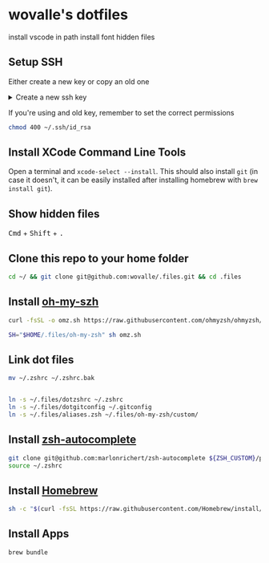 # wovalle's dotfiles 
 install vscode in path
 install font
 hidden files

## Setup SSH
Either create a new key or copy an old one
<details>
  <summary>Create a new ssh key</summary>

```bash
ssh-keygen -t rsa -b 4096 -C "<email@domain.tld>"
eval "$(ssh-agent -s)"
ssh-add ~/.ssh/id_rsa
```
* Save that ssh key in [Github](https://github.com/settings/keys) and [Bitbucket](https://bitbucket.org/account/user/willyovalle/ssh-keys/)

```bash
sudo apt-get install xclip
cat ~/.ssh/id_rsa.pub | xclip -sel clip
```
</details>

If you're using and old key, remember to set the correct permissions
```bash
chmod 400 ~/.ssh/id_rsa
```

## Install XCode Command Line Tools
Open a terminal and `xcode-select --install`. This should also install `git` (in case it doesn't, it can be easily installed after installing homebrew with `brew install git`).

## Show hidden files
 
<kbd>Cmd</kbd> + <kbd>Shift</kbd> + <kbd>.</kbd>


## Clone this repo to your home folder
```bash
cd ~/ && git clone git@github.com:wovalle/.files.git && cd .files
```

## Install [oh-my-szh](https://github.com/ohmyzsh/ohmyzsh)
```bash
curl -fsSL -o omz.sh https://raw.githubusercontent.com/ohmyzsh/ohmyzsh/master/tools/install.sh

SH="$HOME/.files/oh-my-zsh" sh omz.sh
```
## Link dot files
```bash
mv ~/.zshrc ~/.zshrc.bak


ln -s ~/.files/dotzshrc ~/.zshrc
ln -s ~/.files/dotgitconfig ~/.gitconfig
ln -s ~/.files/aliases.zsh ~/.files/oh-my-zsh/custom/

```

## Install [zsh-autocomplete](https://github.com/marlonrichert/zsh-autocomplete)
```bash
git clone git@github.com:marlonrichert/zsh-autocomplete ${ZSH_CUSTOM}/plugins/zsh-autocomplete
source ~/.zshrc

```

## Install [Homebrew](https://brew.sh)
```bash
sh -c "$(curl -fsSL https://raw.githubusercontent.com/Homebrew/install/HEAD/install.sh)"
```


## Install Apps 

```bash
brew bundle
```




